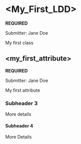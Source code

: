 # &lt;My_First_LDD&gt; 
**REQUIRED**

Submitter: Jane Doe

My first class

## &lt;my_first_attribute&gt; 
**REQUIRED**

Submitter: Jane Doe

My first attribute

### Subheader 3

More details

#### Subheader 4

More Details
